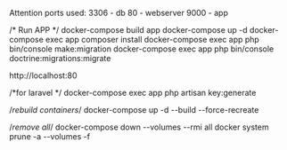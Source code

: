 
Attention ports used:
3306  - db
80    - webserver 
9000  - app

/*  Run  APP */
docker-compose build app
docker-compose up -d
docker-compose exec app composer install
docker-compose exec app php bin/console make:migration
docker-compose exec app php bin/console doctrine:migrations:migrate

http://localhost:80

/*for laravel */
docker-compose exec app php artisan key:generate

/*rebuild containers*/
docker-compose up -d --build --force-recreate

/*remove all*/
docker-compose down --volumes --rmi all
docker system prune -a --volumes -f
